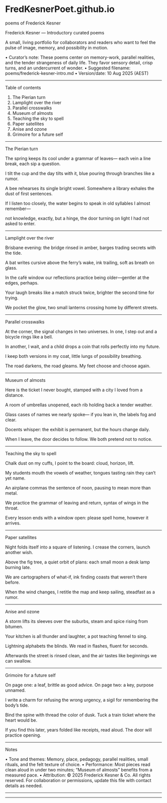 # FredKesnerPoet.github.io
poems of Frederick Kesner

Frederick Kesner — Introductory curated poems

A small, living portfolio for collaborators and readers who want to feel the pulse of image, memory, and possibility in motion.

• Curator’s note: These poems center on memory-work, parallel realities, and the tender strangeness of daily life. They favor sensory detail, crisp turns, and an undercurrent of wonder.
• Suggested filename: poems/frederick-kesner-intro.md
• Version/date: 10 Aug 2025 (AEST)


---

Table of contents

1. The Pierian turn
2. Lamplight over the river
3. Parallel crosswalks
4. Museum of almosts
5. Teaching the sky to spell
6. Paper satellites
7. Anise and ozone
8. Grimoire for a future self


---

The Pierian turn

The spring keeps its cool under a grammar of leaves—
each vein a line break, each sip a question.

I tilt the cup and the day tilts with it,
blue pouring through branches like a rumor.

A bee rehearses its single bright vowel.
Somewhere a library exhales the dust of first sentences.

If I listen too closely, the water begins to speak
in old syllables I almost remember—

not knowledge, exactly, but a hinge,
the door turning on light I had not asked to enter.


---

Lamplight over the river

Brisbane evening: the bridge rinsed in amber,
barges trading secrets with the tide.

A bat writes cursive above the ferry’s wake,
ink trailing, soft as breath on glass.

In the café window our reflections practice
being older—gentler at the edges, perhaps.

Your laugh breaks like a match struck twice,
brighter the second time for trying.

We pocket the glow, two small lanterns
crossing home by different streets.


---

Parallel crosswalks

At the corner, the signal changes in two universes.
In one, I step out and a bicycle rings like a bell.

In another, I wait, and a child drops a coin
that rolls perfectly into my future.

I keep both versions in my coat,
little lungs of possibility breathing.

The road darkens, the road gleams.
My feet choose and choose again.


---

Museum of almosts

Here is the ticket I never bought,
stamped with a city I loved from a distance.

A room of umbrellas unopened,
each rib holding back a tender weather.

Glass cases of names we nearly spoke—
if you lean in, the labels fog and clear.

Docents whisper: the exhibit is permanent,
but the hours change daily.

When I leave, the door decides to follow.
We both pretend not to notice.


---

Teaching the sky to spell

Chalk dust on my cuffs, I point to the board:
cloud, horizon, lift.

My students mouth the vowels of weather,
tongues tasting rain they can’t yet name.

An airplane commas the sentence of noon,
pausing to mean more than metal.

We practice the grammar of leaving and return,
syntax of wings in the throat.

Every lesson ends with a window open:
please spell home, however it arrives.


---

Paper satellites

Night folds itself into a square of listening.
I crease the corners, launch another wish.

Above the fig tree, a quiet orbit of plans:
each small moon a desk lamp burning late.

We are cartographers of what-if,
ink finding coasts that weren’t there before.

When the wind changes, I retitle the map
and keep sailing, steadfast as a rumor.


---

Anise and ozone

A storm lifts its sleeves over the suburbs,
steam and spice rising from bitumen.

Your kitchen is all thunder and laughter,
a pot teaching fennel to sing.

Lightning alphabets the blinds.
We read in flashes, fluent for seconds.

Afterwards the street is rinsed clean,
and the air tastes like beginnings we can swallow.


---

Grimoire for a future self

On page one: a leaf, brittle as good advice.
On page two: a key, purpose unnamed.

I write a charm for refusing the wrong urgency,
a sigil for remembering the body’s tide.

Bind the spine with thread the color of dusk.
Tuck a train ticket where the heart would be.

If you find this later, years folded like receipts,
read aloud. The door will practice opening.


---

Notes

• Tone and themes: Memory, place, pedagogy, parallel realities, small rituals, and the felt texture of choice.
• Performance: Most pieces read clean aloud in under two minutes; “Museum of almosts” benefits from a measured pace.
• Attribution: © 2025 Frederick Kesner & Co. All rights reserved. For collaboration or permissions, update this file with contact details as needed.


---




---
